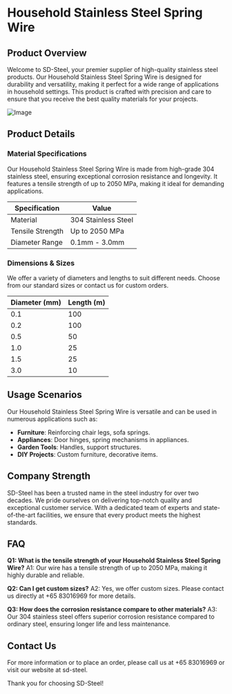 # Household Stainless Steel Spring Wire

## Product Overview

Welcome to SD-Steel, your premier supplier of high-quality stainless steel products. Our Household Stainless Steel Spring Wire is designed for durability and versatility, making it perfect for a wide range of applications in household settings. This product is crafted with precision and care to ensure that you receive the best quality materials for your projects.

![Image](https://github.com/user-attachments/assets/2567258e-e124-4816-932d-1809bd27ef0b)

## Product Details

### Material Specifications
Our Household Stainless Steel Spring Wire is made from high-grade 304 stainless steel, ensuring exceptional corrosion resistance and longevity. It features a tensile strength of up to 2050 MPa, making it ideal for demanding applications.

| Specification | Value |
|---------------|-------|
| Material      | 304 Stainless Steel |
| Tensile Strength | Up to 2050 MPa |
| Diameter Range | 0.1mm - 3.0mm |

### Dimensions & Sizes
We offer a variety of diameters and lengths to suit different needs. Choose from our standard sizes or contact us for custom orders.

| Diameter (mm) | Length (m) |
|---------------|------------|
| 0.1            | 100        |
| 0.2            | 100        |
| 0.5            | 50         |
| 1.0            | 25         |
| 1.5            | 25         |
| 3.0            | 10         |

## Usage Scenarios

Our Household Stainless Steel Spring Wire is versatile and can be used in numerous applications such as:
- **Furniture**: Reinforcing chair legs, sofa springs.
- **Appliances**: Door hinges, spring mechanisms in appliances.
- **Garden Tools**: Handles, support structures.
- **DIY Projects**: Custom furniture, decorative items.

## Company Strength

SD-Steel has been a trusted name in the steel industry for over two decades. We pride ourselves on delivering top-notch quality and exceptional customer service. With a dedicated team of experts and state-of-the-art facilities, we ensure that every product meets the highest standards.

## FAQ

**Q1: What is the tensile strength of your Household Stainless Steel Spring Wire?**
A1: Our wire has a tensile strength of up to 2050 MPa, making it highly durable and reliable.

**Q2: Can I get custom sizes?**
A2: Yes, we offer custom sizes. Please contact us directly at +65 83016969 for more details.

**Q3: How does the corrosion resistance compare to other materials?**
A3: Our 304 stainless steel offers superior corrosion resistance compared to ordinary steel, ensuring longer life and less maintenance.

## Contact Us

For more information or to place an order, please call us at +65 83016969 or visit our website at  sd-steel.

Thank you for choosing SD-Steel!